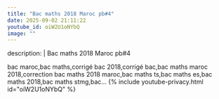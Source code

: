 ```yaml
---
title: "Bac maths 2018 Maroc pb#4"
date: 2025-09-02 21:11:22 
youtube_id: oiW2U1oNYbQ
image: ""
---
```

description: |
  Bac maths 2018 Maroc pb#4
  
  
  
  bac maroc,bac maths,corrigé bac 2018,corrigé bac,bac maths maroc 2018,correction bac maths 2018 maroc,bac maths ts,bac maths es,bac maths 2018,bac maths stmg,bac...
{% include youtube-privacy.html id="oiW2U1oNYbQ" %}
